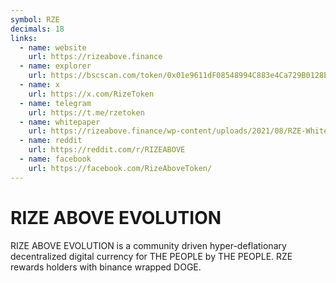 ```yaml
---
symbol: RZE
decimals: 18
links:
  - name: website
    url: https://rizeabove.finance
  - name: explorer
    url: https://bscscan.com/token/0x01e9611dF08548994C883e4Ca729B0128E73470F
  - name: x
    url: https://x.com/RizeToken
  - name: telegram
    url: https://t.me/rzetoken
  - name: whitepaper
    url: https://rizeabove.finance/wp-content/uploads/2021/08/RZE-White-Paper-Rize-Above-Evolution.pdf
  - name: reddit
    url: https://reddit.com/r/RIZEABOVE
  - name: facebook
    url: https://facebook.com/RizeAboveToken/
---
```


# RIZE ABOVE EVOLUTION

RIZE ABOVE EVOLUTION is a community driven hyper-deflationary decentralized digital currency for THE PEOPLE by THE PEOPLE. RZE rewards holders with binance wrapped DOGE.
